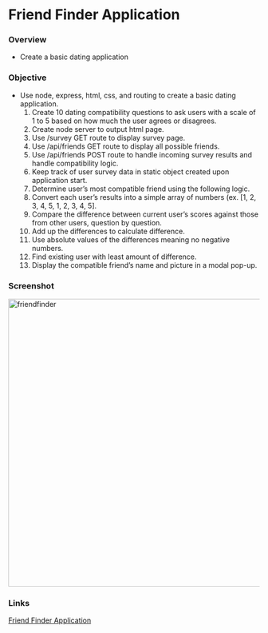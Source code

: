 # Friend Finder Application

### Overview
* Create a basic dating application

### Objective
* Use node, express, html, css, and routing to create a basic dating application.
  1. Create 10 dating compatibility questions to ask users with a scale of 1 to 5 based on how much the user agrees or disagrees.
  2. Create node server to output html page.
  3. Use /survey GET route to display survey page.
  4. Use /api/friends GET route to display all possible friends.
  5. Use /api/friends POST route to handle incoming survey results and handle compatibility logic.
  6. Keep track of user survey data in static object created upon application start.
  7. Determine user’s most compatible friend using the following logic.
    1. Convert each user’s results into a simple array of numbers (ex. [1, 2, 3, 4, 5, 1, 2, 3, 4, 5].
    2. Compare the difference between current user’s scores against those from other users, question by question.
    3. Add up the differences to calculate difference.
    4. Use absolute values of the differences meaning no negative numbers.
    5. Find existing user with least amount of difference.
  8. Display the compatible friend’s name and picture in a modal pop-up.

### Screenshot
<img width="576" alt="friendfinder" src="https://cloud.githubusercontent.com/assets/18523345/20656816/62e37170-b4e5-11e6-9fca-c55258eba137.png">

### Links
[Friend Finder Application](https://salty-reef-23392.herokuapp.com/)
